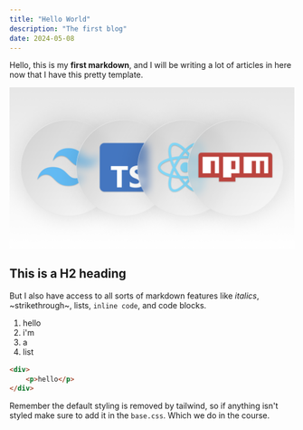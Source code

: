 ```yaml
---
title: "Hello World"
description: "The first blog"
date: 2024-05-08
---
```


Hello, this is my **first markdown**, and I will be writing a lot of articles in here now that I have this pretty template.

![Third Image](../../assets/three.png)

## This is a H2 heading
But I also have access to all sorts of markdown features like *italics*, ~strikethrough~, lists, `inline code`, and code blocks.

1. hello
2. i'm
3. a
4. list

```html
<div>
    <p>hello</p>
</div>
```

Remember the default styling is removed by tailwind, so if anything isn't styled make sure to add it in the `base.css`. Which we do in the course.